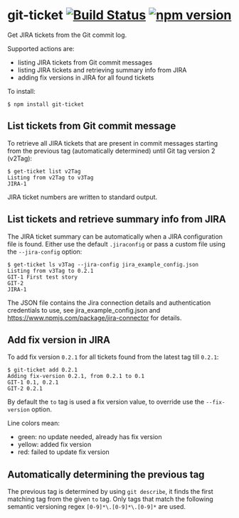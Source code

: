 # git-ticket [![Build Status](https://travis-ci.org/joostmeijles/git-ticket.svg?branch=master)](https://travis-ci.org/joostmeijles/git-ticket) [![npm version](https://badge.fury.io/js/git-ticket.svg)](https://badge.fury.io/js/git-ticket)
Get JIRA tickets from the Git commit log.

Supported actions are:
- listing JIRA tickets from Git commit messages
- listing JIRA tickets and retrieving summary info from JIRA
- adding fix versions in JIRA for all found tickets

To install:
```
$ npm install git-ticket
```

## List tickets from Git commit message
To retrieve all JIRA tickets that are present in commit messages starting from the previous tag (automatically determined) until Git tag version 2 (v2Tag):
```
$ get-ticket list v2Tag
Listing from v2Tag to v3Tag
JIRA-1
```
JIRA ticket numbers are written to standard output.

## List tickets and retrieve summary info from JIRA
The JIRA ticket summary can be automatically when a JIRA configuration file is found. Either use the default `.jiraconfig` or pass a custom file using the `--jira-config` option:
```
$ get-ticket ls v3Tag --jira-config jira_example_config.json
Listing from v3Tag to 0.2.1
GIT-1 First test story
GIT-2
JIRA-1
```
The JSON file contains the Jira connection details and authentication credentials to use, see jira_example_config.json and https://www.npmjs.com/package/jira-connector for details.

## Add fix version in JIRA
To add fix version `0.2.1` for all tickets found from the latest tag till `0.2.1`:
```
$ git-ticket add 0.2.1
Adding fix-version 0.2.1, from 0.2.1 to 0.1
GIT-1 0.1, 0.2.1
GIT-2 0.2.1
```
By default the `to` tag is used a fix version value, to override use the `--fix-version` option.

Line colors mean:
- green: no update needed, already has fix version
- yellow: added fix version
- red: failed to update fix version

## Automatically determining the previous tag
The previous tag is determined by using `git describe`, it finds the first matching tag from the given `to` tag. Only tags that match the following semantic versioning regex `[0-9]*\.[0-9]*\.[0-9]*` are used.
